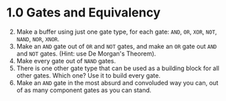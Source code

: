 # 1.0 Gates and Equivalency

2. Make a buffer using just one gate type, for each gate: `AND`, `OR`, `XOR`, `NOT`, `NAND`, `NOR`, `XNOR`.
3. Make an `AND` gate out of `OR` and `NOT` gates, and make an `OR` gate out `AND` and `NOT` gates. (Hint: use De Morgan's Theorem).
4. Make every gate out of `NAND` gates.
5. There is one other gate type that can be used as a building block for all other gates. Which one? Use it to build every gate.
6. Make an `AND` gate in the most absurd and convoluded way you can, out of as many component gates as you can stand.
